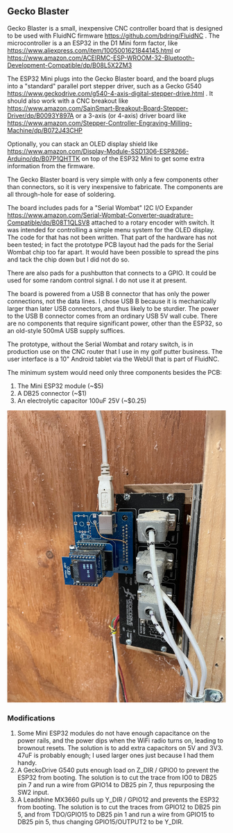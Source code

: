 ## Gecko Blaster

Gecko Blaster is a small, inexpensive CNC controller board that is designed to
be used with FluidNC firmware https://github.com/bdring/FluidNC .  The microcontroller
is a an ESP32 in the D1 Mini form factor, like
https://www.aliexpress.com/item/1005001621844145.html or
https://www.amazon.com/ACEIRMC-ESP-WROOM-32-Bluetooth-Development-Compatible/dp/B08L5X2ZM3

The ESP32 Mini plugs into the Gecko Blaster board, and the board plugs
into a "standard" parallel port stepper driver, such as a Gecko G540 
https://www.geckodrive.com/g540-4-axis-digital-stepper-drive.html .
It should also work with a CNC breakout like
https://www.amazon.com/SainSmart-Breakout-Board-Stepper-Driver/dp/B0093Y897A
or a 3-axis (or 4-axis) driver board like
https://www.amazon.com/Stepper-Controller-Engraving-Milling-Machine/dp/B072J43CHP

Optionally, you can stack an OLED display shield like
https://www.amazon.com/Display-Module-SSD1306-ESP8266-Arduino/dp/B07P1QHTTK
on top of the ESP32 Mini to get some extra information from the firmware.

The Gecko Blaster board is very simple with only a few components other
than connectors, so it is very inexpensive to fabricate.  The components
are all through-hole for ease of soldering.

The board includes pads for a "Serial Wombat" I2C I/O Expander
https://www.amazon.com/Serial-Wombat-Converter-quadrature-Compatible/dp/B08T1QLSV8
attached to a rotary encoder with switch.  It was intended for controlling a
simple menu system for the OLED display.  The code for that has not been written.
That part of the hardware has not been tested; in fact the prototype PCB layout
had the pads for the Serial Wombat chip too far apart.  It would have been possible
to spread the pins and tack the chip down but I did not do so.

There are also pads for a pushbutton that connects to a GPIO.  It could be used
for some random control signal.  I do not use it at present.

The board is powered from a USB B connector that has only the power connections,
not the data lines.  I chose USB B because it is mechanically larger than
later USB connectors, and thus likely to be sturdier.  The power to the USB B
connector comes from an ordinary USB 5V wall cube.  There are no components that
require significant power, other than the ESP32, so an old-style 500mA USB
supply suffices.

The prototype, without the Serial Wombat and rotary switch, is in production
use on the CNC router that I use in my golf putter business.  The user interface
is a 10" Android tablet via the WebUI that is part of FluidNC.

The minimum system would need only three components besides the PCB:
1. The Mini ESP32 module (~$5)
2. A DB25 connector (~$1)
3. An electrolytic capacitor 100uF 25V (~$0.25)

![Gecko Blaster Installed on Geckodrive](/images/InUse.jpg)

### Modifications

1. Some Mini ESP32 modules do not have enough capacitance on the power rails, and the power dips when the WiFi radio turns on, leading to brownout resets.  The solution is to add extra capacitors on 5V and 3V3.  47uF is probably enough; I used larger ones just because I had them handy.
2. A GeckoDrive G540 puts enough load on Z_DIR / GPIO0 to prevent the ESP32 from booting.  The solution is to cut the trace from IO0 to DB25 pin 7 and run a wire from GPIO14 to DB25 pin 7, thus repurposing the SW2 input.
3. A Leadshine MX3660 pulls up Y_DIR / GPIO12 and prevents the ESP32 from booting.  The solution is to cut the traces from GPIO12 to DB25 pin 5, and from TDO/GPIO15 to DB25 pin 1 and run a wire from GPIO15 to DB25 pin 5, thus changing GPIO15/OUTPUT2 to be Y_DIR.
